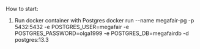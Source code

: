 How to start:
  1. Run docker container with Postgres
     docker run --name megafair-pg -p 5432:5432 -e POSTGRES_USER=megafair -e POSTGRES_PASSWORD=olga1999 -e POSTGRES_DB=megafairdb -d postgres:13.3